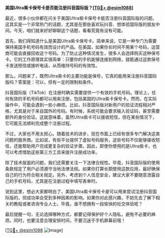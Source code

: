 **美国Ultra紫卡保号卡是否能注册抖音国际版？[[TG💪+ @esim1088](https://t.me/s/esim1088)]**

最近，很多小伙伴都在问关于美国Ultra紫卡保号卡能否注册抖音国际版的问题。这其实是一个非常热门的话题，尤其是在那些喜欢玩抖音、想体验国际版的朋友中间。今天，咱们就来好好聊聊这个话题，看看究竟有没有可能。

首先，我们得知道什么是美国Ultra紫卡保号卡。简单来说，它是一种专门为需要保持美国手机号码有效而设计的产品。在美国，如果你长时间不用某个号码，运营商可能会直接回收这个号码。为了防止这种情况发生，很多人会选择购买这种保号卡。它的工作原理其实很简单：只要你的手机能够连接到网络，就能通过这款保号卡发送短信或接听电话，从而维持号码的有效性。

那么，问题来了，既然Ultra紫卡的主要功能是保号，它真的能用来注册抖音国际版吗？答案是：可以，但有一定的限制和条件。

抖音国际版（TikTok）在注册时确实需要提供一个有效的手机号码。理论上，任何有效的手机号码都可以用来注册，包括美国的Ultra紫卡保号卡。然而，在实际操作中，可能会遇到一些小麻烦。比如，抖音国际版对新用户的验证流程相对严格，尤其是对于来自国外的号码。有时候，系统可能会要求输入验证码，甚至需要额外的身份验证。这就意味着，虽然Ultra紫卡可以接收短信，但在某些情况下，它可能无法顺利完成整个注册过程。

不过，大家也不用太担心。随着技术的进步，现在市面上已经有很多专门解决这类问题的服务商。比如说，有些平台提供了虚拟号码服务，这些号码不仅能够接收短信，还能帮助用户完成更复杂的验证步骤。因此，即使你使用的是Ultra紫卡，也可以考虑借助这些第三方工具来提升注册成功率。

除了技术层面的问题，我们还需要关注一下法律合规性。毕竟，抖音国际版的使用条款规定了用户必须遵守当地法律法规。如果你打算长期使用这款应用，最好确保自己的行为符合相关规定。另外，考虑到个人信息安全，建议大家不要随意泄露自己的手机号码，尤其是在注册过程中填写表单时。

说到这里，想必大家都明白了，美国Ultra紫卡保号卡是可以用来尝试注册抖音国际版的，但成功率会受到多种因素的影响。如果你对此感兴趣，不妨先去了解下相关的教程或者咨询专业人士。毕竟，谁不想拥有一段愉快的社交体验呢？

最后提醒一句，无论选择哪种方式，都要记得保护好个人隐私，避免不必要的麻烦。同时，也要注意合理安排时间，不要沉迷于手机屏幕前哦！

[[TG💪+ @esim1088](https://t.me/s/esim1088) ![Image](https://i.postimg.cc/4NQfJmqS/Snipaste-2025-05-13-00-14-12.png)]